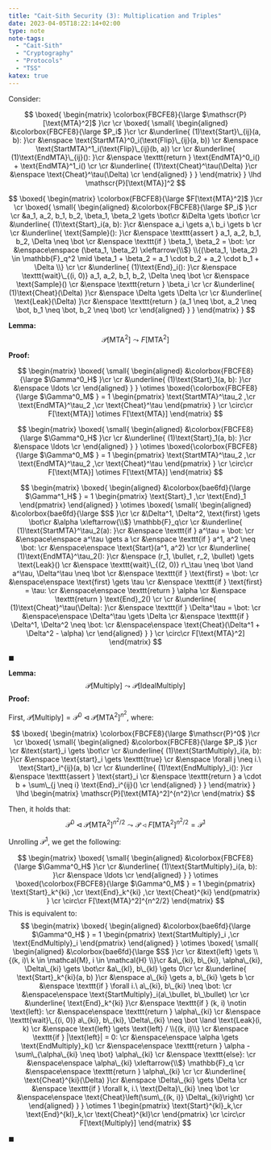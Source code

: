 ```yaml
---
title: "Cait-Sith Security (3): Multiplication and Triples"
date: 2023-04-05T18:22:14+02:00
type: note
note-tags:
  - "Cait-Sith"
  - "Cryptography"
  - "Protocols"
  - "TSS"
katex: true
---
```


Consider:

$$
\boxed{
\begin{matrix}
\colorbox{FBCFE8}{\large
  $\mathscr{P}[\text{MTA}^2]$
}\cr
\cr
\boxed{
\small{
\begin{aligned}
&\colorbox{FBCFE8}{\large
  $P_i$
}\cr
\cr
&\underline{
  (1)\text{Start}\_{ij}(a, b):
}\cr
  &\enspace
    \text{StartMTA}^0_i(\text{Flip}\_{ij}(a, b))
  \cr
  &\enspace
    \text{StartMTA}^1_i(\text{Flip}\_{ij}(b, a))
  \cr
\cr
&\underline{
  (1)\text{EndMTA}\_{ij}():
}\cr
  &\enspace
    \texttt{return } \text{EndMTA}^0_i() + \text{EndMTA}^1_i()
  \cr
\cr
&\underline{
  (1)\text{Cheat}^\tau(\Delta)
}\cr
  &\enspace
    \text{Cheat}^\tau(\Delta)
  \cr
\end{aligned}
}
}
\end{matrix}
}
\lhd \mathscr{P}[\text{MTA}]^2
$$

$$
\boxed{
\begin{matrix}
\colorbox{FBCFE8}{\large
  $F[\text{MTA}^2]$
}\cr
\cr
\boxed{
\small{
\begin{aligned}
&\colorbox{FBCFE8}{\large
  $P_i$
}\cr
\cr
&a_1, a_2, b_1, b_2, \beta_1, \beta_2 \gets \bot\cr
&\Delta \gets \bot\cr
\cr
&\underline{
  (1)\text{Start}_i(a, b):
}\cr
  &\enspace
    a_i \gets a,\ b_i \gets b
  \cr
\cr
&\underline{
  \text{Sample}():
}\cr
  &\enspace
    \texttt{assert } a_1, a_2, b_1, b_2, \Delta \neq \bot
  \cr
  &\enspace
    \texttt{if } \beta_1, \beta_2 = \bot:
  \cr
  &\enspace\enspace
    (\beta_1, \beta_2) \xleftarrow{\\$} \\{(\beta_1, \beta_2) \in \mathbb{F}_q^2 \mid \beta_1 + \beta_2 = a_1 \cdot b_2 + a_2 \cdot b_1 + \Delta \\}
  \cr
\cr
&\underline{
  (1)\text{End}_i():
}\cr
  &\enspace
    \texttt{wait}\_{(i, 0)} a_1, a_2, b_1, b_2, \Delta \neq \bot
  \cr
  &\enspace
    \text{Sample}()
  \cr
  &\enspace
    \texttt{return } \beta_i
  \cr
\cr
&\underline{
  (1)\text{Cheat}(\Delta)
}\cr
  &\enspace
    \Delta \gets \Delta
  \cr
\cr
&\underline{
  \text{Leak}(\Delta)
}\cr
  &\enspace
    \texttt{return } (a_1 \neq \bot, a_2 \neq \bot, b_1 \neq \bot, b_2 \neq \bot)
  \cr
\end{aligned}
}
}
\end{matrix}
}
$$

**Lemma:**
$$
\mathscr{P}[\text{MTA}^2] \leadsto F[\text{MTA}^2]
$$

**Proof:**

$$
\begin{matrix}
\boxed{
\small{
\begin{aligned}
&\colorbox{FBCFE8}{\large
  $\Gamma^0_H$
}\cr
\cr
&\underline{
  (1)\text{Start}_1(a, b):
}\cr
&\enspace
  \ldots
\cr
\end{aligned}
}
}
\otimes
\boxed{\colorbox{FBCFE8}{\large
  $\Gamma^0_M$
} = 1
\begin{pmatrix}
    \text{StartMTA}^\tau_2
  ,\cr
    \text{EndMTA}^\tau_2
  ,\cr
    \text{Cheat}^\tau
\end{pmatrix}
}
\cr
\circ\cr
F[\text{MTA}] \otimes F[\text{MTA}]
\end{matrix}
$$

$$
\begin{matrix}
\boxed{
\small{
\begin{aligned}
&\colorbox{FBCFE8}{\large
  $\Gamma^0_H$
}\cr
\cr
&\underline{
  (1)\text{Start}_1(a, b):
}\cr
&\enspace
  \ldots
\cr
\end{aligned}
}
}
\otimes
\boxed{\colorbox{FBCFE8}{\large
  $\Gamma^0_M$
} = 1
\begin{pmatrix}
    \text{StartMTA}^\tau_2
  ,\cr
    \text{EndMTA}^\tau_2
  ,\cr
    \text{Cheat}^\tau
\end{pmatrix}
}
\cr
\circ\cr
F[\text{MTA}] \otimes F[\text{MTA}]
\end{matrix}
$$

$$
\begin{matrix}
\boxed{
\begin{aligned}
&\colorbox{bae6fd}{\large
  $\Gamma^1_H$
} = 1
\begin{pmatrix}
    \text{Start}_1
  ,\cr
    \text{End}_1
\end{pmatrix}
\end{aligned}
}
\otimes
\boxed{
\small{
\begin{aligned}
&\colorbox{bae6fd}{\large
  $S$
}\cr
\cr
&\Delta^1, \Delta^2, \text{first} \gets \bot\cr
&\alpha \xleftarrow{\\$} \mathbb{F}_q\cr
\cr
&\underline{
  (1)\text{StartMTA}^\tau_2(a):
}\cr
  &\enspace
    \texttt{if } a^\tau = \bot:
  \cr
  &\enspace\enspace
    a^\tau \gets a
  \cr
  &\enspace
    \texttt{if } a^1, a^2 \neq \bot:
  \cr
  &\enspace\enspace
    \text{Start}(a^1, a^2)
  \cr
\cr
&\underline{
  (1)\text{EndMTA}^\tau_2():
}\cr
  &\enspace
    (r_1, \bullet, r_2, \bullet) \gets \text{Leak}()
  \cr
  &\enspace
    \texttt{wait}\_{(2, 0)} r\_\tau \neq \bot \land a^\tau, \Delta^\tau \neq \bot
  \cr
  &\enspace
    \texttt{if } \text{first} = \bot:
  \cr
  &\enspace\enspace
    \text{first} \gets \tau
  \cr
  &\enspace
    \texttt{if } \text{first} = \tau:
  \cr
  &\enspace\enspace
    \texttt{return } \alpha
  \cr
  &\enspace
    \texttt{return } \text{End}_2()
  \cr
\cr
&\underline{
  (1)\text{Cheat}^\tau(\Delta):
}\cr
  &\enspace
    \texttt{if } \Delta^\tau = \bot:
  \cr
  &\enspace\enspace
    \Delta^\tau \gets \Delta
  \cr
  &\enspace
    \texttt{if } \Delta^1, \Delta^2 \neq \bot:
  \cr
  &\enspace\enspace
    \text{Cheat}(\Delta^1 + \Delta^2 - \alpha)
  \cr
\end{aligned}
}
}
\cr
\circ\cr
F[\text{MTA}^2]
\end{matrix}
$$

$\blacksquare$

**Lemma:**
$$
\mathscr{P}[\text{Multiply}] \leadsto \mathscr{P}[\text{IdealMultiply}]
$$
**Proof:**

First, $\mathscr{P}[\text{Multiply}] = \mathscr{P}^0 \lhd \mathscr{P}[\text{MTA}^2]^{n^2}$,
where:

$$
\boxed{
\begin{matrix}
\colorbox{FBCFE8}{\large
  $\mathscr{P}^0$
}\cr
\cr
\boxed{
\small{
\begin{aligned}
&\colorbox{FBCFE8}{\large
  $P_i$
}\cr
\cr
&\text{start}_i \gets \bot\cr
\cr
&\underline{
  (1)\text{StartMultiply}_i(a, b):
}\cr
  &\enspace
    \text{start}_i \gets \texttt{true}
  \cr
  &\enspace
    \forall j \neq i.\ \text{Start}_i^{ij}(a, b)
  \cr
\cr
&\underline{
  (1)\text{EndMultiply}_i():
}\cr
  &\enspace
    \texttt{assert } \text{start}_i
  \cr
  &\enspace
    \texttt{return } a \cdot b + \sum\_{j \neq i} \text{End}_i^{ij}()
  \cr
\end{aligned}
}
}
\end{matrix}
}
\lhd
\begin{matrix}
\mathscr{P}[\text{MTA}^2]^{n^2}\cr
\end{matrix}
$$

Then, it holds that:
$$
\mathscr{P}^0 \lhd \mathscr{P}[\text{MTA}^2]^{n^2/2}
\leadsto \mathscr{P} \lhd F[\text{MTA}^2]^{n^2/2}
= \mathscr{P}^1
$$

Unrolling $\mathscr{P}^1$, we get the following:

$$
\begin{matrix}
\boxed{
\small{
\begin{aligned}
&\colorbox{FBCFE8}{\large
  $\Gamma^0_H$
}\cr
\cr
&\underline{
  (1)\text{StartMultiply}_i(a, b):
}\cr
&\enspace
  \ldots
\cr
\end{aligned}
}
}
\otimes
\boxed{\colorbox{FBCFE8}{\large
  $\Gamma^0_M$
} = 1
\begin{pmatrix}
    \text{Start}_k^{ki}
  ,\cr
    \text{End}_k^{ki}
  ,\cr
    \text{Cheat}^{ki}
\end{pmatrix}
}
\cr
\circ\cr
F[\text{MTA}^2]^{n^2/2}
\end{matrix}
$$
This is equivalent to:
$$
\begin{matrix}
\boxed{
\begin{aligned}
&\colorbox{bae6fd}{\large
  $\Gamma^0_H$
} = 1
\begin{pmatrix}
    \text{StartMultiply}_i
  ,\cr
    \text{EndMultiply}_i
\end{pmatrix}
\end{aligned}
}
\otimes
\boxed{
\small{
\begin{aligned}
&\colorbox{bae6fd}{\large
  $S$
}\cr
\cr
&\text{left} \gets \\{(k, i)\ k \in \mathcal{M}, i \in \mathcal{H} \\}\cr
&a\_{ki}, b\_{ki}, \alpha\_{ki}, \Delta\_{ki} \gets \bot\cr
&a\_{kl}, b\_{kl} \gets 0\cr
\cr
&\underline{
  \text{Start}_k^{ki}(a, b)
}\cr
  &\enspace
    a\_{ki} \gets a, b\_{ki} \gets b
  \cr
  &\enspace
    \texttt{if } \forall i.\ a\_{ki}, b\_{ki} \neq \bot:
  \cr
  &\enspace\enspace
    \text{StartMultiply}_i(a\_\bullet, b\_\bullet)
  \cr
\cr
&\underline{
  \text{End}_k^{ki}
}\cr
  &\enspace
    \texttt{if } (k, i) \notin \text{left}:
  \cr
  &\enspace\enspace
    \texttt{return } \alpha\_{ki}
  \cr
  &\enspace
    \texttt{wait}\_{(i, 0)} a\_{ki}, b\_{ki}, \Delta\_{ki} \neq \bot \land \text{Leak}(i, k)
  \cr
  &\enspace
    \text{left} \gets \text{left} / \\{(k, i)\\}
  \cr
  &\enspace
    \texttt{if } |\text{left}| = 0:
  \cr
  &\enspace\enspace
    \alpha \gets \text{EndMultiply}_k()
  \cr
  &\enspace\enspace
    \texttt{return } \alpha - \sum\_{\alpha\_{ki} \neq \bot} \alpha\_{ki}
  \cr
  &\enspace
    \texttt{else}:
  \cr
  &\enspace\enspace
    \alpha\_{ki} \xleftarrow{\\$} \mathbb{F}_q
  \cr
  &\enspace\enspace
    \texttt{return } \alpha\_{ki}
  \cr
\cr
&\underline{
  \text{Cheat}^{ki}(\Delta)
}\cr
  &\enspace
    \Delta\_{ki} \gets \Delta
  \cr
  &\enspace
    \texttt{if } \forall k, i.\ \text{Delta}\_{ki} \neq \bot
  \cr
  &\enspace\enspace
    \text{Cheat}\left(\sum\_{(k, i)} \Delta\_{ki}\right)
  \cr
\end{aligned}
}
}
\otimes
1
\begin{pmatrix}
\text{Start}^{kl}_k,\cr
\text{End}^{kl}_k,\cr
\text{Cheat}^{kl}\cr
\end{pmatrix}
\cr
\circ\cr
F[\text{Multiply}]
\end{matrix}
$$

$\blacksquare$
